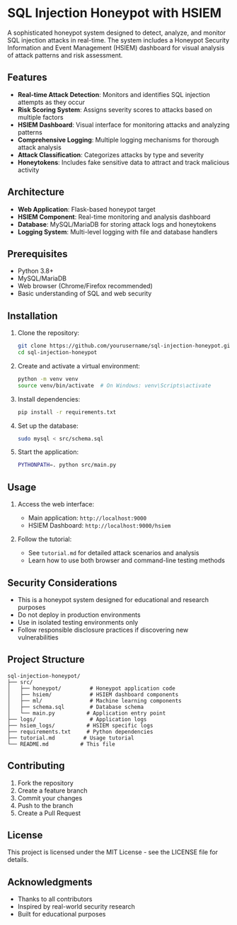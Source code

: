 # SQL Injection Honeypot with HSIEM

A sophisticated honeypot system designed to detect, analyze, and monitor SQL injection attacks in real-time. The system includes a Honeypot Security Information and Event Management (HSIEM) dashboard for visual analysis of attack patterns and risk assessment.

## Features

- **Real-time Attack Detection**: Monitors and identifies SQL injection attempts as they occur
- **Risk Scoring System**: Assigns severity scores to attacks based on multiple factors
- **HSIEM Dashboard**: Visual interface for monitoring attacks and analyzing patterns
- **Comprehensive Logging**: Multiple logging mechanisms for thorough attack analysis
- **Attack Classification**: Categorizes attacks by type and severity
- **Honeytokens**: Includes fake sensitive data to attract and track malicious activity

## Architecture

- **Web Application**: Flask-based honeypot target
- **HSIEM Component**: Real-time monitoring and analysis dashboard
- **Database**: MySQL/MariaDB for storing attack logs and honeytokens
- **Logging System**: Multi-level logging with file and database handlers

## Prerequisites

- Python 3.8+
- MySQL/MariaDB
- Web browser (Chrome/Firefox recommended)
- Basic understanding of SQL and web security

## Installation

1. Clone the repository:
   ```bash
   git clone https://github.com/yourusername/sql-injection-honeypot.git
   cd sql-injection-honeypot
   ```

2. Create and activate a virtual environment:
   ```bash
   python -m venv venv
   source venv/bin/activate  # On Windows: venv\Scripts\activate
   ```

3. Install dependencies:
   ```bash
   pip install -r requirements.txt
   ```

4. Set up the database:
   ```bash
   sudo mysql < src/schema.sql
   ```

5. Start the application:
   ```bash
   PYTHONPATH=. python src/main.py
   ```

## Usage

1. Access the web interface:
   - Main application: `http://localhost:9000`
   - HSIEM Dashboard: `http://localhost:9000/hsiem`

2. Follow the tutorial:
   - See `tutorial.md` for detailed attack scenarios and analysis
   - Learn how to use both browser and command-line testing methods

## Security Considerations

- This is a honeypot system designed for educational and research purposes
- Do not deploy in production environments
- Use in isolated testing environments only
- Follow responsible disclosure practices if discovering new vulnerabilities

## Project Structure

```
sql-injection-honeypot/
├── src/
│   ├── honeypot/         # Honeypot application code
│   ├── hsiem/            # HSIEM dashboard components
│   ├── ml/               # Machine learning components
│   ├── schema.sql        # Database schema
│   └── main.py          # Application entry point
├── logs/                 # Application logs
├── hsiem_logs/          # HSIEM specific logs
├── requirements.txt     # Python dependencies
├── tutorial.md         # Usage tutorial
└── README.md          # This file
```

## Contributing

1. Fork the repository
2. Create a feature branch
3. Commit your changes
4. Push to the branch
5. Create a Pull Request

## License

This project is licensed under the MIT License - see the LICENSE file for details.

## Acknowledgments

- Thanks to all contributors
- Inspired by real-world security research
- Built for educational purposes 